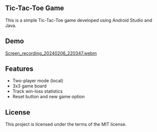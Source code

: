 ## Tic-Tac-Toe Game
This is a simple Tic-Tac-Toe game developed using Android Studio and Java.

## Demo
[Screen_recording_20240206_220347.webm](https://github.com/nastaran-motiee/tic-tac-toe/assets/33676320/44b65931-bfb0-4910-92cd-a026dea3095b)

## Features
- Two-player mode (local)
- 3x3 game board
- Track win-loss statistics
- Reset button and new game option

## License
This project is licensed under the terms of the MIT license.
